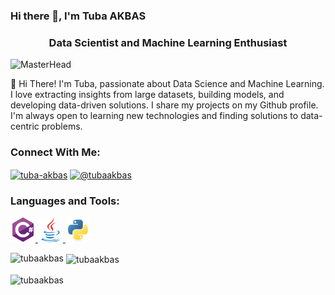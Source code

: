### Hi there 👋, I'm Tuba AKBAS

<h3 align="center">Data Scientist and Machine Learning Enthusiast</h3>

![MasterHead](https://img.edvido.com/grafik-tasarim-20f64.jpg)

🌱 Hi There! I'm Tuba, passionate about Data Science and Machine Learning. I love extracting insights from large datasets, building models, and developing data-driven solutions. I share my projects on my Github profile.  I'm always open to learning new technologies and finding solutions to data-centric problems.

<h3 align="left">Connect With Me:</h3>
<p align="left">
<a href="https://linkedin.com/in/tuba-akbas" target="blank"><img align="center" src="https://raw.githubusercontent.com/rahuldkjain/github-profile-readme-generator/master/src/images/icons/Social/linked-in-alt.svg" alt="tuba-akbas" height="30" width="40" /></a>
<a href="https://medium.com/@tubaakbas" target="blank"><img align="center" src="https://raw.githubusercontent.com/rahuldkjain/github-profile-readme-generator/master/src/images/icons/Social/medium.svg" alt="@tubaakbas" height="30" width="40" /></a>
</p>

<h3 align="left">Languages and Tools:</h3>
<p align="left"> <a href="https://www.w3schools.com/cs/" target="_blank" rel="noreferrer"> <img src="https://raw.githubusercontent.com/devicons/devicon/master/icons/csharp/csharp-original.svg" alt="csharp" width="40" height="40"/> </a> <a href="https://www.java.com" target="_blank" rel="noreferrer"> <img src="https://raw.githubusercontent.com/devicons/devicon/master/icons/java/java-original.svg" alt="java" width="40" height="40"/> </a> <a href="https://www.python.org" target="_blank" rel="noreferrer"> <img src="https://raw.githubusercontent.com/devicons/devicon/master/icons/python/python-original.svg" alt="python" width="40" height="40"/> </a> </p>

<p><img align="left" src="https://github-readme-stats.vercel.app/api/top-langs?username=tubaakbas&show_icons=true&locale=en&layout=compact" alt="tubaakbas" /></p>

<p>&nbsp;<img align="center" src="https://github-readme-stats.vercel.app/api?username=tubaakbas&show_icons=true&locale=en" alt="tubaakbas" /></p>

<p><img align="center" src="https://github-readme-streak-stats.herokuapp.com/?user=tubaakbas&" alt="tubaakbas" /></p>

